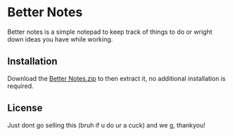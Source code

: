 # Better Notes

Better notes is a simple notepad to keep track of things to do or wright down ideas you have while working.


## Installation

Download the [Better Notes.zip](https://github.com/Michaeljsg05/BetterNotes/raw/master/Better%20Notes%201.0.1.rar) to then extract it, no additional installation is required.

## License
Just dont go selling this (bruh if u do ur a cuck) and we g, thankyou!
